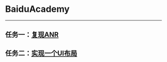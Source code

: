 # BaiduAcademy
---
## 任务一：[复现ANR](https://github.com/mk43/BaiduAcademy/tree/master/RecurrentANR)
## 任务二：[实现一个UI布局](https://github.com/mk43/BaiduAcademy/tree/master/UILayout)